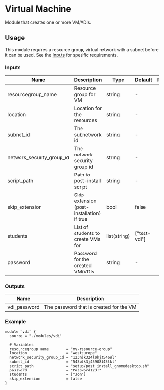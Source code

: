 # Virtual Machine
Module that creates one or more VM/VDIs.

## Usage
This module requires a resource group, virtual network with a subnet before it can be used. 
See the [Inputs](#inputs) for spesific requirements. 

### Inputs
| Name | Description | Type | Default | Required |
|------|-------------|------|---------|:--------:|
| resourcegroup_name | Resource group for VM | string | - | yes |
| location | Location for the resources | string | - | yes |
| subnet_id | The subnetwork id | string | - | yes |
| network_security_group_id | The network security group id | string | - | yes |
| script_path | Path to post-install script | string | - | yes |
| skip_extension | Skip extension (post-installation) if true | bool | false | no |
| students | List of students to create VMs for | list(string) | ["test-vdi"] | no |
| password | Password for the created VM/VDIs | string | - | yes |

### Outputs
 Name | Description |
|------|-------------|
| vdi_password | The password that is created for the VM |

### Example
```hcl
module "vdi" {
  source = "./modules/vdi"

  # Variables
  resourcegroup_name        = "my-resource-group"
  location                  = "westeurope"
  network_security_group_id = "123nlk324løkj3546øl"
  subnet_id                 = "543ølk3j45908345lkl"
  script_path               = "setup/post_install_gnomedesktop.sh"
  password                  = "Password123!"
  students                  = ["Jon"]
  skip_extension            = false
}
```
